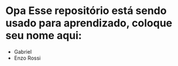 # Opa Esse repositório está sendo usado para aprendizado, coloque seu nome aqui:

- Gabriel
- Enzo Rossi